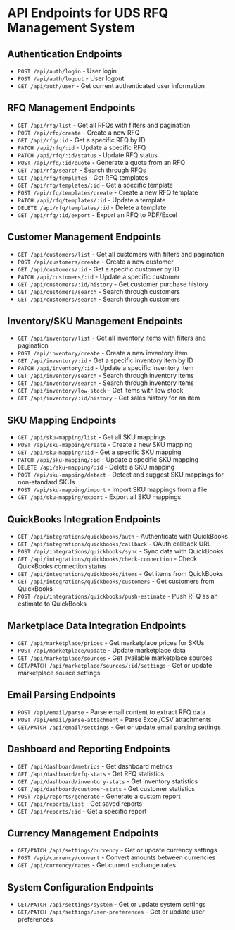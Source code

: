 # API Endpoints for UDS RFQ Management System

## Authentication Endpoints
- `POST /api/auth/login` - User login
- `POST /api/auth/logout` - User logout
- `GET /api/auth/user` - Get current authenticated user information

## RFQ Management Endpoints
- `GET /api/rfq/list` - Get all RFQs with filters and pagination
- `POST /api/rfq/create` - Create a new RFQ
- `GET /api/rfq/:id` - Get a specific RFQ by ID
- `PATCH /api/rfq/:id` - Update a specific RFQ
- `PATCH /api/rfq/:id/status` - Update RFQ status
- `POST /api/rfq/:id/quote` - Generate a quote from an RFQ
- `GET /api/rfq/search` - Search through RFQs
- `GET /api/rfq/templates` - Get RFQ templates
- `GET /api/rfq/templates/:id` - Get a specific template
- `POST /api/rfq/templates/create` - Create a new RFQ template
- `PATCH /api/rfq/templates/:id` - Update a template
- `DELETE /api/rfq/templates/:id` - Delete a template
- `GET /api/rfq/:id/export` - Export an RFQ to PDF/Excel

## Customer Management Endpoints
- `GET /api/customers/list` - Get all customers with filters and pagination
- `POST /api/customers/create` - Create a new customer
- `GET /api/customers/:id` - Get a specific customer by ID
- `PATCH /api/customers/:id` - Update a specific customer
- `GET /api/customers/:id/history` - Get customer purchase history
- `GET /api/customers/search` - Search through customers
- `GET /api/customers/search` - Search through customers

## Inventory/SKU Management Endpoints
- `GET /api/inventory/list` - Get all inventory items with filters and pagination
- `POST /api/inventory/create` - Create a new inventory item
- `GET /api/inventory/:id` - Get a specific inventory item by ID
- `PATCH /api/inventory/:id` - Update a specific inventory item
- `GET /api/inventory/search` - Search through inventory items
- `GET /api/inventory/search` - Search through inventory items
- `GET /api/inventory/low-stock` - Get items with low stock
- `GET /api/inventory/:id/history` - Get sales history for an item

## SKU Mapping Endpoints
- `GET /api/sku-mapping/list` - Get all SKU mappings
- `POST /api/sku-mapping/create` - Create a new SKU mapping
- `GET /api/sku-mapping/:id` - Get a specific SKU mapping
- `PATCH /api/sku-mapping/:id` - Update a specific SKU mapping
- `DELETE /api/sku-mapping/:id` - Delete a SKU mapping
- `POST /api/sku-mapping/detect` - Detect and suggest SKU mappings for non-standard SKUs
- `POST /api/sku-mapping/import` - Import SKU mappings from a file
- `GET /api/sku-mapping/export` - Export all SKU mappings

## QuickBooks Integration Endpoints
- `GET /api/integrations/quickbooks/auth` - Authenticate with QuickBooks
- `GET /api/integrations/quickbooks/callback` - OAuth callback URL
- `POST /api/integrations/quickbooks/sync` - Sync data with QuickBooks
- `GET /api/integrations/quickbooks/check-connection` - Check QuickBooks connection status
- `GET /api/integrations/quickbooks/items` - Get items from QuickBooks
- `GET /api/integrations/quickbooks/customers` - Get customers from QuickBooks
- `POST /api/integrations/quickbooks/push-estimate` - Push RFQ as an estimate to QuickBooks

## Marketplace Data Integration Endpoints
- `GET /api/marketplace/prices` - Get marketplace prices for SKUs
- `POST /api/marketplace/update` - Update marketplace data
- `GET /api/marketplace/sources` - Get available marketplace sources
- `GET/PATCH /api/marketplace/sources/:id/settings` - Get or update marketplace source settings

## Email Parsing Endpoints
- `POST /api/email/parse` - Parse email content to extract RFQ data
- `POST /api/email/parse-attachment` - Parse Excel/CSV attachments
- `GET/PATCH /api/email/settings` - Get or update email parsing settings

## Dashboard and Reporting Endpoints
- `GET /api/dashboard/metrics` - Get dashboard metrics
- `GET /api/dashboard/rfq-stats` - Get RFQ statistics
- `GET /api/dashboard/inventory-stats` - Get inventory statistics
- `GET /api/dashboard/customer-stats` - Get customer statistics
- `POST /api/reports/generate` - Generate a custom report
- `GET /api/reports/list` - Get saved reports
- `GET /api/reports/:id` - Get a specific report

## Currency Management Endpoints
- `GET/PATCH /api/settings/currency` - Get or update currency settings
- `POST /api/currency/convert` - Convert amounts between currencies
- `GET /api/currency/rates` - Get current exchange rates

## System Configuration Endpoints
- `GET/PATCH /api/settings/system` - Get or update system settings
- `GET/PATCH /api/settings/user-preferences` - Get or update user preferences